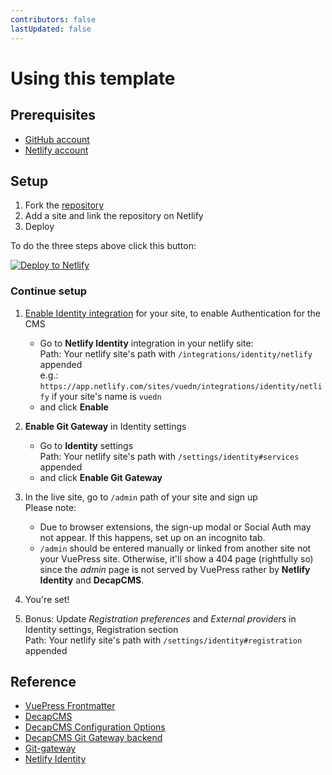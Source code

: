 ```yaml
---
contributors: false
lastUpdated: false
---
```


# Using this template

## Prerequisites

- [GitHub account](https://github.com/join)
- [Netlify account](https://app.netlify.com/)

## Setup

1. Fork the [repository](https://github.com/NdagiStanley/VueDN)
2. Add a site and link the repository on Netlify
3. Deploy

To do the three steps above click this button:

<div>
<a href="https://app.netlify.com/start/deploy?repository=https://github.com/NdagiStanley/VueDN"><img src="/button.svg" alt="Deploy to Netlify" /></a>
</div>

### Continue setup

1. [Enable Identity integration](https://docs.netlify.com/visitor-access/identity/#enable-identity-in-the-ui) for your site, to enable Authentication for the CMS

    - Go to **Netlify Identity** integration in your netlify site:
    <br>Path: Your netlify site's path with `/integrations/identity/netlify` appended
    <br>e.g.: `https://app.netlify.com/sites/vuedn/integrations/identity/netlify` if your site's name is `vuedn`
    - and click **Enable**

2. **Enable Git Gateway** in Identity settings

    - Go to **Identity** settings
    <br>Path: Your netlify site's path with `/settings/identity#services` appended
    - and click **Enable Git Gateway**

3. In the live site, go to `/admin` path of your site and sign up
    <br>Please note:
    - Due to browser extensions, the sign-up modal or Social Auth may not appear. If this happens, set up on an incognito tab.
    - `/admin` should be entered manually or linked from another site not your VuePress site. Otherwise, it'll show a 404 page (rightfully so) since the *admin* page is not served by VuePress rather by **Netlify Identity** and **DecapCMS**.
4. You're set!
5. Bonus: Update *Registration preferences* and *External providers* in Identity settings, Registration section
    <br>Path: Your netlify site's path with `/settings/identity#registration` appended

## Reference

- [VuePress Frontmatter](https://vuepress.github.io/reference/frontmatter.html)
- [DecapCMS](https://decapcms.org/)
- [DecapCMS Configuration Options](https://decapcms.org/docs/configuration-options)
- [DecapCMS Git Gateway backend](https://decapcms.org/docs/git-gateway-backend/)
- [Git-gateway](https://docs.netlify.com/visitor-access/git-gateway/)
- [Netlify Identity](https://docs.netlify.com/visitor-access/identity/)
